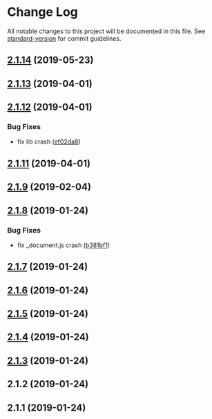 # Change Log

All notable changes to this project will be documented in this file. See [standard-version](https://github.com/conventional-changelog/standard-version) for commit guidelines.

<a name="2.1.14"></a>
## [2.1.14](http://next-css-unpluggable/compare/v2.1.13...v2.1.14) (2019-05-23)



<a name="2.1.13"></a>
## [2.1.13](http://next-css-unpluggable/compare/v2.1.12...v2.1.13) (2019-04-01)



<a name="2.1.12"></a>
## [2.1.12](http://next-css-unpluggable/compare/v2.1.11...v2.1.12) (2019-04-01)


### Bug Fixes

* fix lib crash ([ef02da8](http://next-css-unpluggable/commits/ef02da8))



<a name="2.1.11"></a>
## [2.1.11](http://next-css-unpluggable/compare/v2.1.9...v2.1.11) (2019-04-01)



<a name="2.1.9"></a>
## [2.1.9](http://next-css-unpluggable/compare/v2.1.8...v2.1.9) (2019-02-04)



<a name="2.1.8"></a>
## [2.1.8](http://next-css-unpluggable/compare/v2.1.7...v2.1.8) (2019-01-24)


### Bug Fixes

* fix _document.js crash ([b381bf1](http://next-css-unpluggable/commits/b381bf1))



<a name="2.1.7"></a>
## [2.1.7](https://github.com/uncleseneca/next-css/compare/v2.1.6...v2.1.7) (2019-01-24)



<a name="2.1.6"></a>
## [2.1.6](https://github.com/uncleseneca/next-css/compare/v2.1.5...v2.1.6) (2019-01-24)



<a name="2.1.5"></a>
## [2.1.5](https://github.com/uncleseneca/next-css/compare/v2.1.4...v2.1.5) (2019-01-24)



<a name="2.1.4"></a>
## [2.1.4](https://github.com/uncleseneca/next-css/compare/v2.1.3...v2.1.4) (2019-01-24)



<a name="2.1.3"></a>
## [2.1.3](https://github.com/uncleseneca/next-css/compare/v2.1.2...v2.1.3) (2019-01-24)



<a name="2.1.2"></a>
## 2.1.2 (2019-01-24)



<a name="2.1.1"></a>
## 2.1.1 (2019-01-24)
